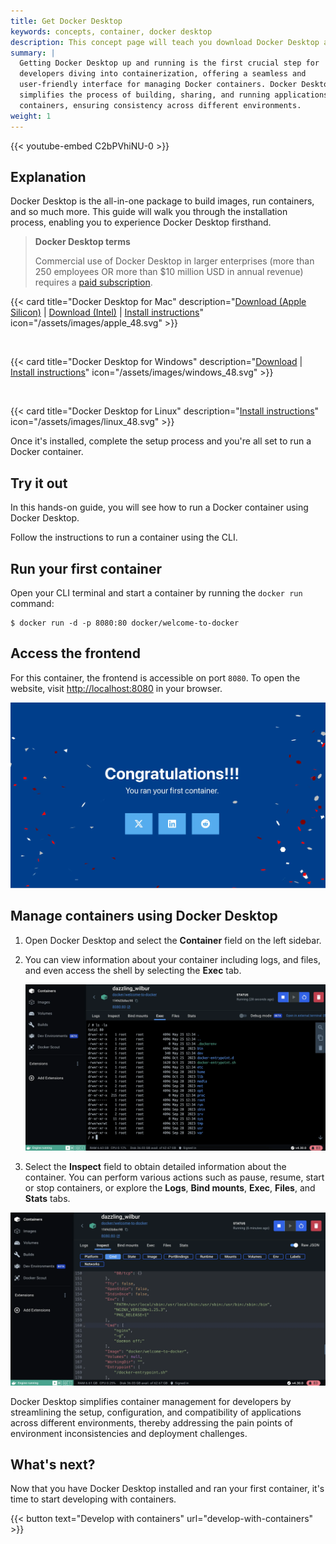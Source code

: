 ```yaml
---
title: Get Docker Desktop 
keywords: concepts, container, docker desktop
description: This concept page will teach you download Docker Desktop and install it on Windows, Mac, and Linux
summary: |
  Getting Docker Desktop up and running is the first crucial step for
  developers diving into containerization, offering a seamless and
  user-friendly interface for managing Docker containers. Docker Desktop
  simplifies the process of building, sharing, and running applications in
  containers, ensuring consistency across different environments.
weight: 1
---
```


{{< youtube-embed C2bPVhiNU-0 >}}

## Explanation

Docker Desktop is the all-in-one package to build images, run containers, and so much more.
This guide will walk you through the installation process, enabling you to experience Docker Desktop firsthand.


> **Docker Desktop terms**
>
> Commercial use of Docker Desktop in larger enterprises (more than 250
> employees OR more than $10 million USD in annual revenue) requires a [paid subscription](https://www.docker.com/pricing/?_gl=1*1nyypal*_ga*MTYxMTUxMzkzOS4xNjgzNTM0MTcw*_ga_XJWPQMJYHQ*MTcxNjk4MzU4Mi4xMjE2LjEuMTcxNjk4MzkzNS4xNy4wLjA.).

{{< card
  title="Docker Desktop for Mac"
  description="[Download (Apple Silicon)](https://desktop.docker.com/mac/main/arm64/Docker.dmg?utm_source=docker&utm_medium=webreferral&utm_campaign=docs-driven-download-mac-arm64) | [Download (Intel)](https://desktop.docker.com/mac/main/amd64/Docker.dmg?utm_source=docker&utm_medium=webreferral&utm_campaign=docs-driven-download-mac-amd64) | [Install instructions](/desktop/install/mac-install)"
  icon="/assets/images/apple_48.svg" >}}

<br>

{{< card
  title="Docker Desktop for Windows"
  description="[Download](https://desktop.docker.com/win/main/amd64/Docker%20Desktop%20Installer.exe?utm_source=docker&utm_medium=webreferral&utm_campaign=docs-driven-download-windows) | [Install instructions](/desktop/install/windows-install)"
  icon="/assets/images/windows_48.svg" >}}

<br>

{{< card
  title="Docker Desktop for Linux"
  description="[Install instructions](/desktop/install/linux-install/)"
  icon="/assets/images/linux_48.svg" >}}

Once it's installed, complete the setup process and you're all set to run a Docker container.

## Try it out

In this hands-on guide, you will see how to run a Docker container using Docker Desktop.

Follow the instructions to run a container using the CLI.


## Run your first container

Open your CLI terminal and start a container by running the `docker run` command:



```console
$ docker run -d -p 8080:80 docker/welcome-to-docker
```

## Access the frontend

For this container, the frontend is accessible on port `8080`. To open the website, visit [http://localhost:8080](http://localhost:8080) in your browser.





![Screenshot of the landing page of the Nginx web server, coming from the running container](../docker-concepts/the-basics/images/access-the-frontend.webp?border=true)

## Manage containers using Docker Desktop


1. Open Docker Desktop and select the **Container** field on the left sidebar.
2. You can view information about your container including logs, and files, and even access the shell by selecting the **Exec** tab.

   ![Screenshot of exec into the running container in Docker Desktop](images/exec-into-docker-container.webp?border=true)


3. Select the **Inspect** field to obtain detailed information about the container. You can perform various actions such as pause, resume, start or stop containers, or explore the **Logs**, **Bind mounts**, **Exec**, **Files**, and **Stats** tabs.

![Screenshot of inspecting the running container in Docker Desktop](images/inspecting-container.webp?border=true)

Docker Desktop simplifies container management for developers by streamlining the setup, configuration, and compatibility of applications across different environments, thereby addressing the pain points of environment inconsistencies and deployment challenges.

## What's next?

Now that you have Docker Desktop installed and ran your first container, it's time to start developing with containers.

{{< button text="Develop with containers" url="develop-with-containers" >}}

